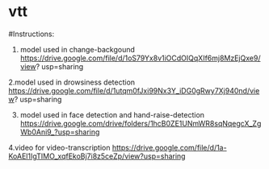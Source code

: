 # vtt
#Instructions:

1. model used in change-backgound
  https://drive.google.com/file/d/1oS79Yx8v1iOCdOIQqXIf6mj8MzEjQxe9/view?  usp=sharing
  
2.model used in drowsiness detection
 https://drive.google.com/file/d/1utqm0fJxi99Nx3Y_iDG0gRwy7Xj940nd/view? usp=sharing
 
3. model used in face detection and hand-raise-detection
 https://drive.google.com/drive/folders/1hcB0ZE1UNmWR8sqNqegcX_ZgWb0Ani9_?usp=sharing
 
4.video for video-transcription
 https://drive.google.com/file/d/1a-KoAEl1IgTIMO_xqfEkoBj7i8z5ceZp/view?usp=sharing
